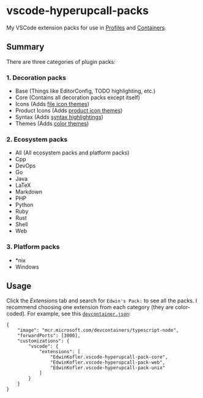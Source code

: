# vscode-hyperupcall-packs

My VSCode extension packs for use in [Profiles](https://code.visualstudio.com/docs/editor/profiles) and [Containers](https://code.visualstudio.com/docs/devcontainers/containers).

## Summary

There are three categories of plugin packs:

### 1. Decoration packs

- Base (Things like EditorConfig, TODO highlighting, etc.)
- Core (Contains all decoration packs except itself)
- Icons (Adds [file icon themes](https://code.visualstudio.com/api/extension-guides/file-icon-theme))
- Product Icons (Adds [product icon themes](https://code.visualstudio.com/api/extension-guides/product-icon-theme))
- Syntax (Adds [syntax highlightings](https://code.visualstudio.com/api/language-extensions/syntax-highlight-guide))
- Themes (Adds [color themes](https://code.visualstudio.com/api/extension-guides/color-theme))

### 2. Ecosystem packs

- All (All ecosystem packs and platform packs)
- Cpp
- DevOps
- Go
- Java
- LaTeX
- Markdown
- PHP
- Python
- Ruby
- Rust
- Shell
- Web

### 3. Platform packs

- \*nix
- Windows

## Usage

Click the _Extensions_ tab and search for `Edwin's Pack:` to see all the packs. I recommend choosing one extension from each category (they are color-coded). For example, see this [`devcontainer.json`](https://code.visualstudio.com/docs/devcontainers/containers):

```jsonc
{
	"image": "mcr.microsoft.com/devcontainers/typescript-node",
	"forwardPorts": [3000],
	"customizations": {
		"vscode": {
			"extensions": [
				"EdwinKofler.vscode-hyperupcall-pack-core",
				"EdwinKofler.vscode-hyperupcall-pack-web",
				"EdwinKofler.vscode-hyperupcall-pack-unix"
			]
		}
	}
}
```
